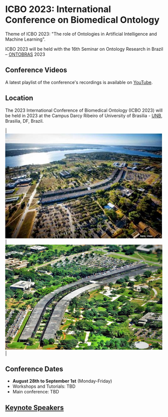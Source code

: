 # ICBO 2023: International Conference on Biomedical Ontology

Theme of ICBO 2023: "The role of Ontologies in Artificial Intelligence and Machine Learning".

ICBO 2023 will be held with the 16th Seminar on Ontology Research in Brazil – [ONTOBRAS](https://www.inf.ufrgs.br/ontobras/) 2023 

## Conference Videos

A latest playlist of the conference's recordings is available on [YouTube](https://www.youtube.com/channel/UCUT0MwXxAFnekhsSJVmHTJw/playlists).  

<!-- ## Conference Feedback

This year's ICBO conference has ended. See this [PDF](survey/ICBO2022-survey-results-final.pdf) to see participant feedback. -->

## Location 

The 2023 International Conference of Biomedical Ontology (ICBO 2023) will be held in 2023 at the Campus Darcy Ribeiro of University of Brasilia - [UNB](https://international.unb.br), Brasilia, DF, Brazil.

| ![UnB](./images/unb-1.jpg) | ![UnB](./images/25abr2011_campus-darcy_betomonteiro.jpg) | 

## Conference Dates
- **August 28th to September 1st** (Monday-Friday)
- Workshops and Tutorials: TBD
- Main conference: TBD  

## [Keynote Speakers](keynote-speakers.md)
